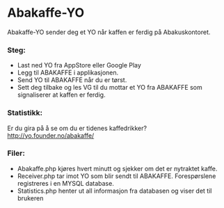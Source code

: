 Abakaffe-YO
===========

Abakaffe-YO sender deg et YO når kaffen er ferdig på Abakuskontoret.

### Steg: 
* Last ned YO fra AppStore eller Google Play 
* Legg til ABAKAFFE i applikasjonen.
* Send YO til ABAKAFFE når du er tørst. 
* Sett deg tilbake og les VG til du mottar et YO fra ABAKAFFE som signaliserer at kaffen er ferdig.

### Statistikk:
Er du gira på å se om du er tidenes kaffedrikker?
http://yo.founder.no/abakaffe/

### Filer:
* Abakaffe.php kjøres hvert minutt og sjekker om det er nytraktet kaffe.
* Receiver.php tar imot YO som blir sendt til ABAKAFFE. Forespørslene registreres i en MYSQL database.
* Statistics.php henter ut all informasjon fra databasen og viser det til brukeren
